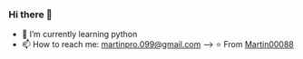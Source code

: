 ### Hi there 👋

- 🌱 I’m currently learning python 
- 📫 How to reach me: martinpro.099@gmail.com
-->
⭐️ From [Martin00088](https://github.com/Martin00088)
